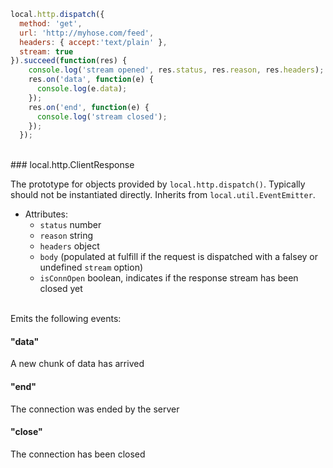 ```javascript
local.http.dispatch({
  method: 'get',
  url: 'http://myhose.com/feed',
  headers: { accept:'text/plain' },
  stream: true
}).succeed(function(res) {
    console.log('stream opened', res.status, res.reason, res.headers);
    res.on('data', function(e) {
      console.log(e.data);
    });
    res.on('end', function(e) {
      console.log('stream closed');
    });
  });
```

<br/>
### local.http.ClientResponse

The prototype for objects provided by `local.http.dispatch()`. Typically should not be instantiated directly. Inherits from `local.util.EventEmitter`.

 - Attributes:
   - `status` number
   - `reason` string
   - `headers` object
   - `body` (populated at fulfill if the request is dispatched with a falsey or undefined `stream` option)
   - `isConnOpen` boolean, indicates if the response stream has been closed yet

<br/>
Emits the following events:

#### "data" 
A new chunk of data has arrived

#### "end" 
The connection was ended by the server

#### "close"
The connection has been closed
